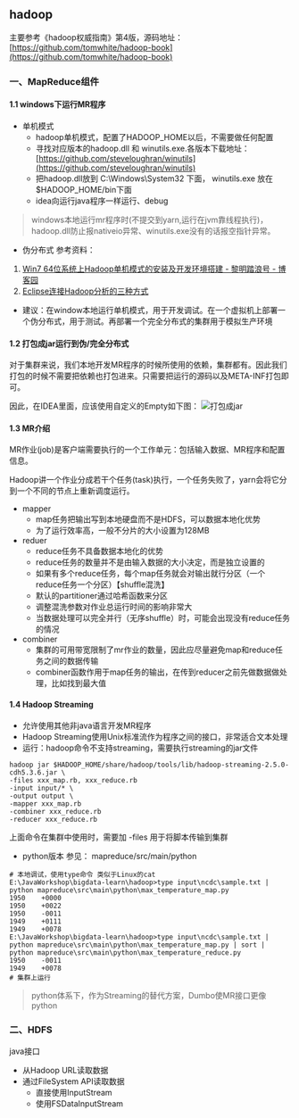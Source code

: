 ## hadoop

主要参考《hadoop权威指南》第4版，源码地址：[https://github.com/tomwhite/hadoop-book](https://github.com/tomwhite/hadoop-book)
### 一、MapReduce组件
#### 1.1 windows下运行MR程序
- 单机模式 
    - hadoop单机模式，配置了HADOOP_HOME以后，不需要做任何配置
    - 寻找对应版本的hadoop.dll 和 winutils.exe.各版本下载地址：[https://github.com/steveloughran/winutils](https://github.com/steveloughran/winutils)
    - 把hadoop.dll放到 C:\Windows\System32 下面， winutils.exe 放在$HADOOP_HOME/bin下面
    - idea向运行java程序一样运行、debug
> windows本地运行mr程序时(不提交到yarn,运行在jvm靠线程执行)，hadoop.dll防止报nativeio异常、winutils.exe没有的话报空指针异常。

- 伪分布式
参考资料：
1. [Win7 64位系统上Hadoop单机模式的安装及开发环境搭建 - 黎明踏浪号 - 博客园](https://www.cnblogs.com/benfly/p/8301588.html)
2. [Eclipse连接Hadoop分析的三种方式](https://my.oschina.net/OutOfMemory/blog/776772)
- 建议：在window本地运行单机模式，用于开发调试。在一个虚拟机上部署一个伪分布式，用于测试。再部署一个完全分布式的集群用于模拟生产环境

#### 1.2 打包成jar运行到伪/完全分布式
对于集群来说，我们本地开发MR程序的时候所使用的依赖，集群都有。因此我们打包的时候不需要把依赖也打包进来。只需要把运行的源码以及META-INF打包即可。

因此，在IDEA里面，应该使用自定义的Empty如下图：
![打包成jar](https://note.youdao.com/yws/public/resource/5e17f5b36496bcc3b31a11e0a08e527e/xmlnote/5B97445A4659441BA919F853798AC7D3/37700)

#### 1.3 MR介绍
MR作业(job)是客户端需要执行的一个工作单元：包括输入数据、MR程序和配置信息。

Hadoop讲一个作业分成若干个任务(task)执行，一个任务失败了，yarn会将它分到一个不同的节点上重新调度运行。
- mapper
    - map任务把输出写到本地硬盘而不是HDFS，可以数据本地化优势
    - 为了运行效率高，一般不分片的大小设置为128MB
- reduer
    - reduce任务不具备数据本地化的优势
    - reduce任务的数量并不是由输入数据的大小决定，而是独立设置的
    - 如果有多个reduce任务，每个map任务就会对输出就行分区（一个reduce任务一个分区）【shuffle混洗】
    - 默认的partitioner通过哈希函数来分区
    - 调整混洗参数对作业总运行时间的影响非常大
    - 当数据处理可以完全并行（无序shuffle）时，可能会出现没有reduce任务的情况
- combiner
    - 集群的可用带宽限制了mr作业的数量，因此应尽量避免map和reduce任务之间的数据传输
    - combiner函数作用于map任务的输出，在传到reducer之前先做数据做处理，比如找到最大值

#### 1.4 Hadoop Streaming
- 允许使用其他非java语言开发MR程序
- Hadoop Streaming使用Unix标准流作为程序之间的接口，非常适合文本处理
- 运行：hadoop命令不支持streaming，需要执行streaming的jar文件
```
hadoop jar $HADOOP_HOME/share/hadoop/tools/lib/hadoop-streaming-2.5.0-cdh5.3.6.jar \
-files xxx_map.rb, xxx_reduce.rb
-input input/* \
-output output \
-mapper xxx_map.rb
-combiner xxx_reduce.rb
-reducer xxx_reduce.rb
```
上面命令在集群中使用时，需要加 -files 用于将脚本传输到集群

- python版本 参见： mapreduce/src/main/python
```
# 本地调试，使用type命令 类似于Linux的cat
E:\JavaWorkshop\bigdata-learn\hadoop>type input\ncdc\sample.txt | python mapreduce\src\main\python\max_temperature_map.py
1950    +0000
1950    +0022
1950    -0011
1949    +0111
1949    +0078
E:\JavaWorkshop\bigdata-learn\hadoop>type input\ncdc\sample.txt | python mapreduce\src\main\python\max_temperature_map.py | sort | python mapreduce\src\main\python\max_temperature_reduce.py
1950    -0011
1949    +0078
# 集群上运行
```
> python体系下，作为Streaming的替代方案，Dumbo使MR接口更像python

### 二、HDFS


java接口
- 从Hadoop URL读取数据
- 通过FileSystem API读取数据
    - 直接使用InputStream
    - 使用FSDataInputStream

